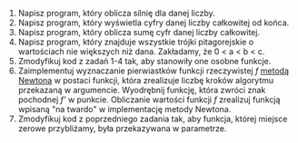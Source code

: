 1. Napisz program, który oblicza silnię dla danej liczby.
2. Napisz program, który wyświetla cyfry danej liczby całkowitej od końca.
3. Napisz program, który oblicza sumę cyfr danej liczby całkowitej.
4. Napisz program, który znajduje wszystkie trójki pitagorejskie o wartościach
   nie większych niż dana. Zakładamy, że 0 < a < b < c. 
5. Zmodyfikuj kod z zadań 1-4 tak, aby stanowiły one osobne funkcje.
6. Zaimplementuj wyznaczanie pierwiastków funkcji rzeczywistej *f* [metodą
   Newtona](https://pl.wikipedia.org/wiki/Metoda_Newtona) w postaci funkcji,
   która zrealizuje liczbę kroków algorytmu przekazaną w argumencie. Wyodrębnij
   funkcję, która zwróci znak pochodnej *f'* w punkcie. Obliczanie wartości
   funkcji *f* zrealizuj funkcją wpisaną "na twardo" w implementację metody
   Newtona.
7. Zmodyfikuj kod z poprzedniego zadania tak, aby funkcja, której miejsce zerowe
   przybliżamy, była przekazywana w parametrze.
